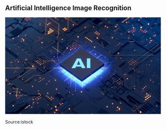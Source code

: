## Artificial Intelligence Image Recognition

![alt text](https://github.com/petergeorge649/Artificial-Intelligence-Image/blob/main/png/Firmenich-creates-world-s-first-flavour-by-artificial-intelligence_wrbm_large.jpeg)

Source:istock

